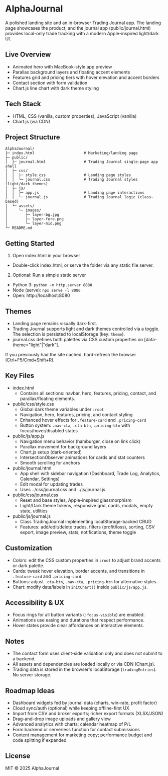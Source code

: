 # AlphaJournal

A polished landing site and an in-browser Trading Journal app. The landing page showcases the product, and the journal app (public/journal.html) provides local-only trade tracking with a modern Apple-inspired light/dark UI.

## Live Overview
- Animated hero with MacBook-style app preview
- Parallax background layers and floating accent elements
- Features grid and pricing tiers with hover elevation and accent borders
- Contact section with form validation
- Chart.js line chart with dark theme styling

## Tech Stack
- HTML, CSS (vanilla, custom properties), JavaScript (vanilla)
- Chart.js (via CDN)

## Project Structure
```
AlphaJournal/
├─ index.html                      # Marketing/landing page
├─ public/
│  ├─ journal.html                 # Trading Journal single-page app shell
│  ├─ css/
│  │  ├─ style.css                 # Landing page styles
│  │  └─ journal.css               # Trading Journal styles (light/dark themes)
│  ├─ js/
│  │  ├─ app.js                    # Landing page interactions
│  │  └─ journal.js                # Trading Journal logic (class-based)
│  └─ assets/
│     └─ images/
│        ├─ layer-bg.jpg
│        ├─ layer-fore.png
│        └─ layer-mid.png
└─ README.md
```

## Getting Started
1) Open index.html in your browser
- Double-click index.html, or serve the folder via any static file server.

2) Optional: Run a simple static server
- Python 3: `python -m http.server 8080`
- Node (serve): `npx serve -l 8080`
- Open: http://localhost:8080

## Themes
- Landing page remains visually dark-first.
- Trading Journal supports light and dark themes controlled via a toggle. The selection is persisted to localStorage (key: `theme`).
- journal.css defines both palettes via CSS custom properties on [data-theme="light"|"dark"].

If you previously had the site cached, hard-refresh the browser (Ctrl+F5/Cmd+Shift+R).

## Key Files
- index.html
  - Contains all sections: navbar, hero, features, pricing, contact, and parallax/floating elements.
- public/css/style.css
  - Global dark theme variables under `:root`
  - Navigation, hero, features, pricing, and contact styling
  - Enhanced hover effects for `.feature-card` and `.pricing-card`
  - Button system: `.nav-cta`, `.cta-btn`, `.pricing-btn` with focus/hover/disabled states
- public/js/app.js
  - Navigation menu behavior (hamburger, close on link click)
  - Parallax movement for background layers
  - Chart.js setup (dark-oriented)
  - IntersectionObserver animations for cards and stat counters
  - Smooth scrolling for anchors
- public/journal.html
  - App shell with sidebar navigation (Dashboard, Trade Log, Analytics, Calendar, Settings)
  - Edit modal for updating trades
  - Uses ../css/journal.css and ../js/journal.js
- public/css/journal.css
  - Reset and base styles, Apple-inspired glassmorphism
  - Light/Dark theme tokens, responsive grid, cards, modals, empty state, utilities
- public/js/journal.js
  - Class TradingJournal implementing localStorage-backed CRUD
  - Features: add/edit/delete trades, filters (profit/loss), sorting, CSV export, image preview, stats, notifications, theme toggle

## Customization
- Colors: edit the CSS custom properties in `:root` to adjust brand accents or dark palette.
- Cards: tweak hover elevation, border accents, and transitions in `.feature-card` and `.pricing-card`.
- Buttons: adjust `.cta-btn`, `.nav-cta`, `.pricing-btn` for alternative styles.
- Chart: modify data/labels in `initChart()` inside `public/js/app.js`.

## Accessibility & UX
- Focus rings for all button variants (`:focus-visible`) are enabled.
- Animations use easing and durations that respect performance.
- Hover states provide clear affordances on interactive elements.

## Notes
- The contact form uses client-side validation only and does not submit to a backend.
- All assets and dependencies are loaded locally or via CDN (Chart.js).
- Trading data is stored in the browser's localStorage (`tradingEntries`). No server storage.

## Roadmap Ideas
- Dashboard widgets fed by journal data (charts, win-rate, profit factor)
- Cloud sync/auth (optional) while keeping offline-first UX
- Import from CSV and broker exports; richer export formats (XLSX/JSON)
- Drag-and-drop image uploads and gallery view
- Advanced analytics with charts; calendar heatmap of P/L
- Form backend or serverless function for contact submissions
- Content management for marketing copy; performance budget and code splitting if expanded

## License
MIT © 2025 AlphaJournal